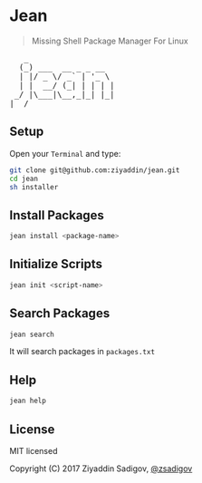 # Jean
>Missing Shell Package Manager For Linux

<pre>
   _                  
  (_) ___  __ _ _ __  
  | |/ _ \/ _` | '_ \ 
  | |  __/ (_| | | | |
 _/ |\___|\__,_|_| |_|
|__/                  
</pre>

## Setup

<p>Open your <code>Terminal</code> and type:</p>

```bash
git clone git@github.com:ziyaddin/jean.git
cd jean
sh installer
```

## Install Packages

<p></p>

```bash
jean install <package-name>
```

## Initialize Scripts

<p></p>

```bash
jean init <script-name>
```

## Search Packages

<p></p>

```bash
jean search
```

It will search packages in <code>packages.txt</code>

## Help

<p></p>

```bash
jean help
```


## License

MIT licensed

Copyright (C) 2017 Ziyaddin Sadigov, [@zsadigov](http://twitter.com/zsadigov)


